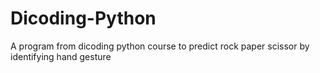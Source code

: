 # Dicoding-Python
A program from dicoding python course to predict rock paper scissor
by identifying hand gesture
